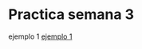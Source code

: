 # Practica semana 3

ejemplo 1
[ejemplo 1]("https://manasesrivas.github.io/practicas-semana-3/practica-ejemplo-1/")